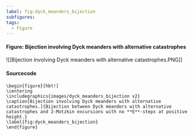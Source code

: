 ```yaml
---
label: fig:dyck_meanders_bijection
subfigures:
tags:
  - Figure
---
```

#### Figure: Bijection involving Dyck meanders with alternative catastrophes

![[Bijection involving Dyck meanders with alternative catastrophes.PNG]]

#### Sourcecode

```
\begin{figure}[hbt!]
\centering
\includegraphics{images/dyck_meanders_bijection v2}
\caption[Bijection involving Dyck meanders with alternative catastrophes.]{Bijection between Dyck meanders with alternative catastrophes and 2-Motzkin excursions with no **E**-steps at positive height.}
\label{fig:dyck_meanders_bijection}
\end{figure}
```